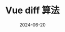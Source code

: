 ---
title: 'Vue diff 算法'
date: 2024-06-20
description: "分析 Vue 源码的响应式系统部分"
tags: ["Vue"]
draft: true
---